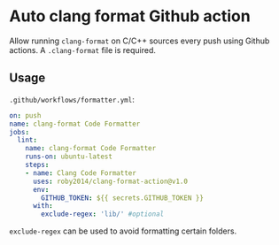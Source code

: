 # Auto clang format Github action

Allow running `clang-format` on C/C++ sources every push using Github actions. A `.clang-format` file is required.

## Usage

`.github/workflows/formatter.yml`:
```yml
on: push
name: clang-format Code Formatter
jobs:
  lint:
    name: clang-format Code Formatter
    runs-on: ubuntu-latest
    steps:
    - name: Clang Code Formatter
      uses: roby2014/clang-format-action@v1.0
      env:
        GITHUB_TOKEN: ${{ secrets.GITHUB_TOKEN }}
      with:
        exclude-regex: 'lib/' #optional
```

`exclude-regex` can be used to avoid formatting certain folders.
